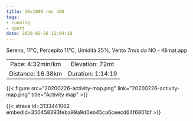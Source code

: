 ```yaml
---
title: 10x1000 rec 400
tags:
- running
- sport
date: 2020-02-26 12:04:10
---
```

Sereno, 11°C, Percepito 11°C, Umidità 25%, Vento 7m/s da NO - Klimat.app

| | |
| :-: | :-: |
| Pace: 4:32min/km | Elevation: 72mt |
| Distance: 16.38km | Duration: 1:14:19 |



{{< figure src="20200226-activity-map.png" link="20200226-activity-map.png" title="Activity map" >}}


{{< strava id=3133441062 embedId=350458393feba99a9d0eb45ca6ceecd64f6801bf >}}
